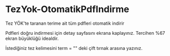 # TezYok-OtomatikPdfIndirme
 Tez YÖK'te taranan terime ait tüm pdfleri otomatik indirir
 
 Pdfleri doğru indirmesi için detay sayfasını ekrana  kaplayınız. 
 Tercihen %67 ekran büyüklüğü idealdir.

İstediğiniz tez kelimesini term = "" deki çift tırnak arasına yazınız.
